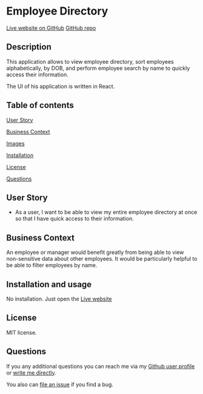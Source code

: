 # Employee Directory

[Live website on GitHub](https://szaster.github.io/React-Employee-Directory-App/)
[GitHub repo](https://github.com/szaster/React-Employee-Directory-App)

## Description

This application allows to view employee directory, sort employees alphabetically, by DOB, and perform employee search by name to quickly access their information.

The UI of his application is written in React.

## Table of contents

[User Story](#user-story)

[Business Context](#business-context)

[Images](#images)

[Installation](#installation)

[License](#license)

[Questions](#questions)

## User Story

- As a user, I want to be able to view my entire employee directory at once so that I have quick access to their information.

## Business Context

An employee or manager would benefit greatly from being able to view non-sensitive data about other employees. It would be particularly helpful to be able to filter employees by name.

## Installation and usage

No installation. Just open the [Live website](https://szaster.github.io/React-Employee-Directory-App/)

## License

MIT license.

## Questions

If you any additional questions you can reach me via my [Github user profile](https://www.github.com/szaster) or [write me directly](mailto:szaster@protonmail.com).

You also can [file an issue](https://github.com/szaster/React-Employee-Directory-App/issues) if you find a bug.
